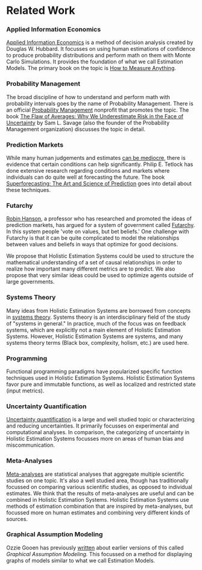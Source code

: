 # Related Work

### Applied Information Economics
[Applied Information Economics](https://en.wikipedia.org/wiki/Applied_information_economics) is a method of decision analysis created by Douglas W. Hubbard. It focusses on using human estimations of confidence to produce probability distributions and perform math on them with Monte Carlo Simulations. It provides the foundation of what we call Estimation Models. The primary book on the topic is [How to Measure Anything](https://www.amazon.com/How-Measure-Anything-Intangibles-Business/dp/1118539273/ref=sr_1_1?ie=UTF8&qid=1476304458&sr=8-1&keywords=how+to+measure).

### Probability Management
The broad discipline of how to understand and perform math with probability intervals goes by the name of Probability Management. There is an official [Probability Management](http://probabilitymanagement.org/) nonprofit that promotes the topic. The book [The Flaw of Averages: Why We Underestimate Risk in the Face of Uncertainty](https://www.amazon.com/Flaw-Averages-Underestimate-Risk-Uncertainty/dp/1118073754/ref=sr_1_1?ie=UTF8&qid=1476304693&sr=8-1&keywords=the+flaw+of+averages) by Sam L. Savage (also the founder of the Probability Management organization) discusses the topic in detail.

### Prediction Markets
While many human judgements and estimates [can be mediocre](https://www.amazon.com/Expert-Political-Judgment-Good-Know/dp/0691128715/ref=sr_1_2?s=books&ie=UTF8&qid=1476304934&sr=1-2), there is evidence that certain conditions can help significantly.  Philip E. Tetlock has done extensive research regarding conditions and markets where individuals can do quite well at forecasting the future.  The book [Superforecasting: The Art and Science of Prediction](https://www.amazon.com/Superforecasting-Prediction-Philip-E-Tetlock/dp/0804136718/ref=sr_1_1?ie=UTF8&qid=1476304759&sr=8-1&keywords=superforecasting) goes into detail about these techniques.

### Futarchy
[Robin Hanson](https://en.wikipedia.org/wiki/Robin_Hanson), a professor who has researched and promoted the ideas of prediction markets, has argued for a system of government called [Futarchy](http://mason.gmu.edu/~rhanson/futarchy.html). In this system people 'vote on values, but bet beliefs.' One challenge with Futarchy is that it can be quite complicated to model the relationships between values and beliefs in ways that optimize for good decisions.

We propose that Holistic Estimation Systems could be used to structure the mathematical understanding of a set of causal relationships in order to realize how important many different metrics are to predict. We also propose that very similar ideas could be used to optimize agents outside of large governments.

### Systems Theory
Many ideas from Holistic Estimation Systems are borrowed from concepts in [systems theory](https://en.wikipedia.org/wiki/Systems_theory). Systems theory is an interdisciplinary field of the study of "systems in general." In practice, much of the focus was on feedback systems, which are explicitly not a main element of Holistic Estimation Systems. However, Holistic Estimation Systems are systems, and many systems theory terms (Black box, complexity, holism, etc.) are used here.
 
### Programming
Functional programming paradigms have popularized specific function techniques used in Holistic Estimation Systems. Holistic Estimation Systems favor pure and immutable functions, as well as localized and restricted state (input metrics). 

### Uncertainty Quantification
[Uncertainty quantification](https://en.wikipedia.org/wiki/Uncertainty_quantification) is a large and well studied topic or characterizing and reducing uncertainties. It primarily focusses on experimental and computational analyses. In comparison, the categorizing of uncertainty in Holistic Estimation Systems focusses more on areas of human bias and miscommunication.

### Meta-Analyses
[Meta-analyses](https://en.wikipedia.org/wiki/Meta-analysis) are statistical analyses that aggregate multiple scientific studies on one topic. It's also a well studied area, though has traditionally focussed on comparing various scientific studies, as opposed to individual estimates. We think that the results of meta-analyses are useful and can be combined in Holistic Estimation Systems.  Holistic Estimation Systems use methods of estimation combination that are inspired by meta-analyses, but focussed more on human estimates and combining very different kinds of sources.

### Graphical Assumption Modeling
Ozzie Gooen has previously [written](http://lesswrong.com/lw/lhf/graphical_assumption_modeling/) about earlier versions of this called *Graphical Assumption Modeling.* This focussed on a method for displaying graphs of models similar to what we call Estimation Models.
